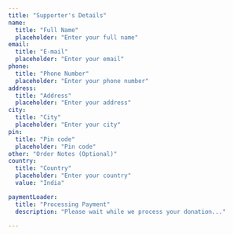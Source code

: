 ```yaml
---
title: "Supporter's Details"
name:
  title: "Full Name"
  placeholder: "Enter your full name"
email:
  title: "E-mail"
  placeholder: "Enter your email"
phone:
  title: "Phone Number"
  placeholder: "Enter your phone number"
address:
  title: "Address"
  placeholder: "Enter your address"
city:
  title: "City"
  placeholder: "Enter your city"
pin:
  title: "Pin code"
  placeholder: "Pin code"
other: "Order Notes (Optional)"
country:
  title: "Country"
  placeholder: "Enter your country"
  value: "India"

paymentLoader:
  title: "Processing Payment"
  description: "Please wait while we process your donation..."

---
```

